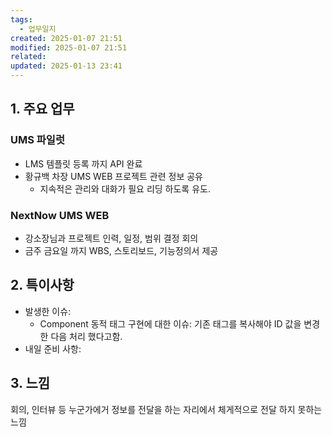 ```yaml
---
tags:
  - 업무일지
created: 2025-01-07 21:51
modified: 2025-01-07 21:51
related: 
updated: 2025-01-13 23:41
---
```

## 1. 주요 업무

### UMS 파일럿
- LMS 템플릿 등록 까지 API 완료
- 황규백 차장 UMS WEB 프로젝트 관련 정보 공유
	- 지속적은 관리와 대화가 필요 리딩 하도록 유도.

### NextNow UMS WEB
- 강소장님과 프로젝트 인력, 일정, 범위 결정 회의
- 금주 금요일 까지 WBS, 스토리보드, 기능정의서 제공

## 2. 특이사항
- 발생한 이슈: 
	- Component 동적 태그 구현에 대한 이슈: 기존 태그를 복사해야 ID 값을 변경한 다음 처리 했다고함.
- 내일 준비 사항:

## 3. 느낌
회의, 인터뷰 등 누군가에거 정보를 전달을 하는 자리에서 체게적으로 전달 하지 못하는 느낌
